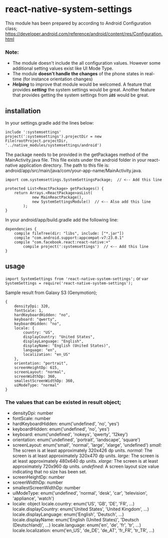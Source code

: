# react-native-system-settings

This module has been prepared by according to Android Configuration class;  https://developer.android.com/reference/android/content/res/Configuration.html

### Note:
  - The module doesn't include the all configuration values. However some additional setting values exist like UI Mode Type.
  - The module **doesn't handle the changes** of the phone states in real-time (for instance orientation changes)
  - ***Helping*** to improve that module would be welcomed.
		A feature that provides ***setting*** the system settings would be great.
		Another feature that provides getting the system settings from ***`iOS`*** would be great.

## installation

In your settings.gradle add the lines below:


	include ':systemsettings'
	project(':systemsettings').projectDir = new File(rootProject.projectDir, '../native_modules/systemsettings/android')



The package needs to be provided in the getPackages method of the MainActivity.java file. This file exists under the android folder in your react-native application directory. The path to this file is: android/app/src/main/java/com/your-app-name/MainActivity.java.


	import com.systemsettings.SystemSettingsPackage;  // <-- Add this line

	protected List<ReactPackage> getPackages() {
	    return Arrays.<ReactPackage>asList(
	            new MainReactPackage(),
	            new SystemSettingsModule()  // <-- Also add this line
			);
	}



In your android/app/build.gradle add the following line:


	dependencies {
	    compile fileTree(dir: "libs", include: ["*.jar"])
	    compile "com.android.support:appcompat-v7:23.0.1"
	    compile "com.facebook.react:react-native:+"
			compile project(':systemsettings')  // <-- Add this line
	}



## usage

`import SystemSettings from 'react-native-system-settings';`
or
`var SystemSettings = require('react-native-system-settings');`


Sample result from Galaxy S3 (Genymotion);

	{
		densityDpi: 320,
		fontScale: 1,
		hardKeyboardHidden: "no",
		keyboard: "qwerty",
		keyboardHidden: "no",
		locale: {
			country: "US",
			displayCountry: "United States",
			displayLanguage: "English",
			displayName: "English (United States)",
			language: "en",
			localization: "en_US"
		},
		orientation: "portrait",
		screenHeightDp: 615,
		screenLayout: "normal",
		screenWidthDp: 360,
		smallestScreenWidthDp: 360,
		uiModeType: "normal"
	}


### The values that can be existed in result object;

- densityDpi: number
- fontScale: number
- hardKeyboardHidden: enum('undefined', 'no', 'yes')
- keyboardHidden: enum('undefined', 'no', 'yes')
- keyboard: enum('undefined', 'nokeys', 'qwerty', '12key')
- orientation: enum('undefined', 'portrait', 'landscape', 'square')
- screenLayout: enum('small', 'normal', 'large', 'xlarge', 'undefined')
	*small:* The screen is at least approximately 320x426 dp units.
	*normal:* The screen is at least approximately 320x470 dp units.
	*large:* The screen is at least approximately 480x640 dp units.
	*xlarge:* The screen is at least approximately 720x960 dp units.
	*undefined:* A screen layout size value indicating that no size has been set.
- screenHeightDp: number
- screenWidthDp: number
- smallestScreenWidthDp: number
- uiModeType: enum('undefined', 'normal', 'desk', 'car', 'television', 'appliance', 'watch')
- locale: object
	locale.country: enum('US', 'GB', 'DE', 'FR', ...)
	locale.displayCountry: enum('United States', 'United Kingdom', ...)
	locale.displayLanguage: enum('English', 'Deutsch', ...)
	locale.displayName: enum('English (United States)', 'Deutsch (Deutschland)', ...)
	locale.language: enum('en', 'de', 'fr', 'tr', ...)
	locale.localization: enum('en_US', 'de_DE', 'de_AT', 'fr_FR', 'tr_TR', ...)
